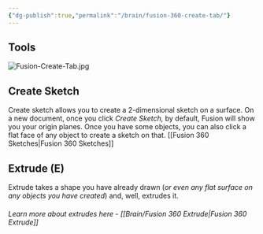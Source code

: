 ```yaml
---
{"dg-publish":true,"permalink":"/brain/fusion-360-create-tab/"}
---
```


## Tools
![Fusion-Create-Tab.jpg](/img/user/Brain/braithdesignworks/Fusion360%20Tutorial%20Images/Fusion-Create-Tab.jpg)
## Create Sketch
Create sketch allows you to create a 2-dimensional sketch on a surface. On a new document, once you click *Create Sketch,* by default, Fusion will show you your origin planes. Once you have some objects, you can also click a flat face of any object to create a sketch on that.
[[Fusion 360 Sketches\|Fusion 360 Sketches]]
## Extrude (E)
Extrude takes a shape you have already drawn (*or even any flat surface on any objects you have created*) and, well, extrudes it. 
###### Learn more about extrudes here - [[Brain/Fusion 360 Extrude\|Fusion 360 Extrude]]
